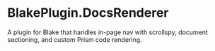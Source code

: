# BlakePlugin.DocsRenderer
A plugin for Blake that handles in-page nav with scrollspy, document sectioning, and custom Prism code rendering.
